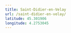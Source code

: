 ```yaml
---
title: Saint-Didier-en-Velay
url: /saint-didier-en-velay/
latitude: 45.301906
longitude: 4.2753045
---
```


